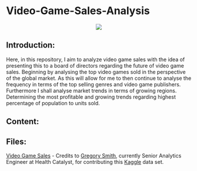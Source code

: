# Video-Game-Sales-Analysis

<p align="center">
  <img src="https://media.giphy.com/media/QOcbKpFWoHOSsfRH6K/giphy.gif" />
</p>

## Introduction:
Here, in this repository, I aim to analyze video game sales with the idea of presenting this to a board of directors regarding the future of video game sales. Beginning by analysing the top video games sold in the perspective of the global market. As this will allow for me to then continue to analyse the frequency in terms of the top selling genres and video game publishers. Furthermore I shall analyse market trends in terms of growing regions. Determining the most profitable and growing trends regarding highest percentage of population to units sold.

## Content:

## Files:

[Video Game Sales](https://www.kaggle.com/gregorut/videogamesales) - Credits to [Gregory Smith](https://www.linkedin.com/in/greg-smith-ab567712/), currently Senior Analytics Engineer at Health Catalyst, for contributing this [Kaggle](https://www.kaggle.com/) data set. 

